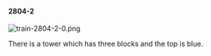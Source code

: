 #### 2804-2
![train-2804-2-0.png](https://github.com/lil-lab/nlvr/raw/master/nlvr/train/images/52/train-2804-2-0.png "train-2804-2-0.png")

There is a tower which has three blocks and the top is blue.